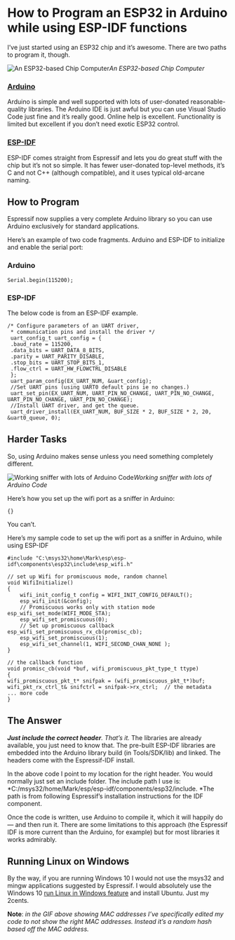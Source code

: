 
# How to Program an ESP32 in Arduino while using ESP-IDF functions

I’ve just started using an ESP32 chip and it’s awesome. There are two paths to program it, though.

![An ESP32-based Chip Computer](https://cdn-images-1.medium.com/max/2000/1*I0oTIKabfKcRK2Q5H3IxVg.jpeg)*An ESP32-based Chip Computer*

### [Arduino](https://www.arduino.cc/)

Arduino is simple and well supported with lots of user-donated reasonable-quality libraries. The Arduino IDE is just awful but you can use Visual Studio Code just fine and it’s really good. Online help is excellent. Functionality is limited but excellent if you don’t need exotic ESP32 control.

### [ESP-IDF](https://esp-idf.readthedocs.io/en/latest/index.html)

ESP-IDF comes straight from Espressif and lets you do great stuff with the chip but it’s not so simple. It has fewer user-donated top-level methods, it’s C and not C++ (although compatible), and it uses typical old-arcane naming.

## How to Program

Espressif now supplies a very complete Arduino library so you can use Arduino exclusively for standard applications.

Here’s an example of two code fragments. Arduino and ESP-IDF to initialize and enable the serial port:

### Arduino

    Serial.begin(115200);

### ESP-IDF

The below code is from an ESP-IDF example.

    /* Configure parameters of an UART driver,
     * communication pins and install the driver */
     uart_config_t uart_config = {
     .baud_rate = 115200,
     .data_bits = UART_DATA_8_BITS,
     .parity = UART_PARITY_DISABLE,
     .stop_bits = UART_STOP_BITS_1,
     .flow_ctrl = UART_HW_FLOWCTRL_DISABLE
     };
     uart_param_config(EX_UART_NUM, &uart_config);
     //Set UART pins (using UART0 default pins ie no changes.)
     uart_set_pin(EX_UART_NUM, UART_PIN_NO_CHANGE, UART_PIN_NO_CHANGE, UART_PIN_NO_CHANGE, UART_PIN_NO_CHANGE);
     //Install UART driver, and get the queue.
     uart_driver_install(EX_UART_NUM, BUF_SIZE * 2, BUF_SIZE * 2, 20, &uart0_queue, 0);

## Harder Tasks

So, using Arduino makes sense unless you need something completely different.

![Working sniffer with lots of Arduino Code](https://cdn-images-1.medium.com/max/2000/1*rf0I5DT8zV6CKSF8nncMaQ.gif)*Working sniffer with lots of Arduino Code*

Here’s how you set up the wifi port as a sniffer in Arduino:

    {}

You can’t.

Here’s my sample code to set up the wifi port as a sniffer in Arduino, while using ESP-IDF

    #include "C:\msys32\home\Mark\esp\esp-idf\components\esp32\include\esp_wifi.h"

    // set up Wifi for promiscuous mode, random channel
    void WifiInitialize()
    {
    	wifi_init_config_t config = WIFI_INIT_CONFIG_DEFAULT();
    	esp_wifi_init(&config);
    	// Promiscuous works only with station mode	esp_wifi_set_mode(WIFI_MODE_STA);
    	esp_wifi_set_promiscuous(0);
    	// Set up promiscuous callback	esp_wifi_set_promiscuous_rx_cb(promisc_cb);
    	esp_wifi_set_promiscuous(1);
    	esp_wifi_set_channel(1, WIFI_SECOND_CHAN_NONE );
    }

    // the callback function
    void promisc_cb(void *buf, wifi_promiscuous_pkt_type_t ttype)
    {
    wifi_promiscuous_pkt_t* snifpak = (wifi_promiscuous_pkt_t*)buf;
    wifi_pkt_rx_ctrl_t& snifctrl = snifpak->rx_ctrl;  // the metadata
    ... more code
    }

## The Answer

***Just include the correct header**. That’s it.*
The libraries are already available, you just need to know that. The pre-built ESP-IDF libraries are embedded into the Arduino library build (in Tools/SDK/lib) and linked. The headers come with the Espressif-IDF install.

In the above code I point to my location for the right header. You would normally just set an include folder. The include path I use is: *C:/msys32/home/Mark/esp/esp-idf/components/esp32/include. *The path is from following Espressif’s installation instructions for the IDF component.

Once the code is written, use Arduino to compile it, which it will happily do — and then run it. There are some limitations to this approach (the Espressif IDF is more current than the Arduino, for example) but for most libraries it works admirably.

## Running Linux on Windows

By the way, if you are running Windows 10 I would not use the msys32 and mingw applications suggested by Espressif. I would absolutely use the Windows 10 [run Linux in Windows feature](https://docs.microsoft.com/en-us/windows/wsl/install-win10) and install Ubuntu. Just my 2cents.

**Note**: *in the GIF above showing MAC addresses I’ve specifically edited my code to not show the right MAC addresses. Instead it’s a random hash based off the MAC address.*
